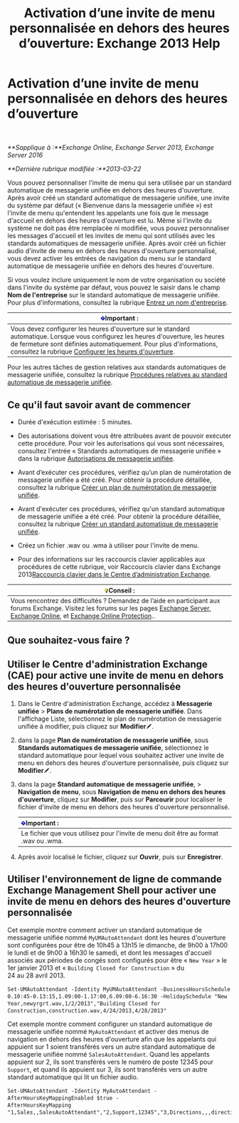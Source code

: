 ﻿---
title: 'Activation d’une invite de menu personnalisée en dehors des heures d’ouverture: Exchange 2013 Help'
TOCTitle: Activation d’une invite de menu personnalisée en dehors des heures d’ouverture
ms:assetid: 094c50b2-072b-4929-aaf8-f7db5b19e9b6
ms:mtpsurl: https://technet.microsoft.com/fr-fr/library/Bb266919(v=EXCHG.150)
ms:contentKeyID: 50555341
ms.date: 05/23/2018
mtps_version: v=EXCHG.150
ms.translationtype: MT
---

# Activation d’une invite de menu personnalisée en dehors des heures d’ouverture

 

_**Sapplique à :**Exchange Online, Exchange Server 2013, Exchange Server 2016_

_**Dernière rubrique modifiée :**2013-03-22_

Vous pouvez personnaliser l'invite de menu qui sera utilisée par un standard automatique de messagerie unifiée en dehors des heures d'ouverture. Après avoir créé un standard automatique de messagerie unifiée, une invite du système par défaut (« Bienvenue dans la messagerie unifiée ») est l'invite de menu qu'entendent les appelants une fois que le message d'accueil en dehors des heures d'ouverture est lu. Même si l'invite du système ne doit pas être remplacée ni modifiée, vous pouvez personnaliser les messages d'accueil et les invites de menu qui sont utilisés avec les standards automatiques de messagerie unifiée. Après avoir créé un fichier audio d'invite de menu en dehors des heures d'ouverture personnalisé, vous devez activer les entrées de navigation du menu sur le standard automatique de messagerie unifiée en dehors des heures d'ouverture.

Si vous voulez inclure uniquement le nom de votre organisation ou société dans l'invite du système par défaut, vous pouvez le saisir dans le champ **Nom de l'entreprise** sur le standard automatique de messagerie unifiée. Pour plus d'informations, consultez la rubrique [Entrez un nom d'entreprise](enter-a-business-name-exchange-2013-help.md).

<table>
<thead>
<tr class="header">
<th><img src="images/JJ159813.important(EXCHG.150).gif" title="Important" alt="Important" />Important :</th>
</tr>
</thead>
<tbody>
<tr class="odd">
<td>Vous devez configurer les heures d'ouverture sur le standard automatique. Lorsque vous configurez les heures d'ouverture, les heures de fermeture sont définies automatiquement. Pour plus d'informations, consultez la rubrique <a href="configure-business-hours-exchange-2013-help.md">Configurer les heures d'ouverture</a>.</td>
</tr>
</tbody>
</table>


Pour les autres tâches de gestion relatives aux standards automatiques de messagerie unifiée, consultez la rubrique [Procédures relatives au standard automatique de messagerie unifiée](um-auto-attendant-procedures-exchange-2013-help.md).

## Ce qu'il faut savoir avant de commencer

  - Durée d'exécution estimée : 5 minutes.

  - Des autorisations doivent vous être attribuées avant de pouvoir exécuter cette procédure. Pour voir les autorisations qui vous sont nécessaires, consultez l'entrée « Standards automatiques de messagerie unifiée » dans la rubrique [Autorisations de messagerie unifiée](unified-messaging-permissions-exchange-2013-help.md).

  - Avant d’exécuter ces procédures, vérifiez qu’un plan de numérotation de messagerie unifiée a été créé. Pour obtenir la procédure détaillée, consultez la rubrique [Créer un plan de numérotation de messagerie unifiée](create-a-um-dial-plan-exchange-2013-help.md).

  - Avant d'exécuter ces procédures, vérifiez qu'un standard automatique de messagerie unifiée a été créé. Pour obtenir la procédure détaillée, consultez la rubrique [Créer un standard automatique de messagerie unifiée](create-a-um-auto-attendant-exchange-2013-help.md).

  - Créez un fichier .wav ou .wma à utiliser pour l'invite de menu.

  - Pour des informations sur les raccourcis clavier applicables aux procédures de cette rubrique, voir Raccourcis clavier dans Exchange 2013[Raccourcis clavier dans le Centre d’administration Exchange](keyboard-shortcuts-in-the-exchange-admin-center-exchange-online-protection-help.md).

<table>
<thead>
<tr class="header">
<th><img src="images/Bb125224.tip(EXCHG.150).gif" title="Conseil" alt="Conseil" />Conseil :</th>
</tr>
</thead>
<tbody>
<tr class="odd">
<td>Vous rencontrez des difficultés ? Demandez de l’aide en participant aux forums Exchange. Visitez les forums sur les pages <a href="https://go.microsoft.com/fwlink/p/?linkid=60612">Exchange Server</a>, <a href="https://go.microsoft.com/fwlink/p/?linkid=267542">Exchange Online</a>, et <a href="https://go.microsoft.com/fwlink/p/?linkid=285351">Exchange Online Protection</a>..</td>
</tr>
</tbody>
</table>


## Que souhaitez-vous faire ?

## Utiliser le Centre d'administration Exchange (CAE) pour active une invite de menu en dehors des heures d'ouverture personnalisée

1.  Dans le Centre d'administration Exchange, accédez à **Messagerie unifiée** \> **Plans de numérotation de messagerie unifiée**. Dans l'affichage Liste, sélectionnez le plan de numérotation de messagerie unifiée à modifier, puis cliquez sur **Modifier**![Icône Modifier](images/Bb124582.6f53ccb2-1f13-4c02-bea0-30690e6ea71d(EXCHG.150).gif "Icône Modifier").

2.  dans la page **Plan de numérotation de messagerie unifiée**, sous **Standards automatiques de messagerie unifiée**, sélectionnez le standard automatique pour lequel vous souhaitez activer une invite de menu en dehors des heures d'ouverture personnalisée, puis cliquez sur **Modifier**![Icône Modifier](images/Bb124582.6f53ccb2-1f13-4c02-bea0-30690e6ea71d(EXCHG.150).gif "Icône Modifier").

3.  dans la page **Standard automatique de messagerie unifiée**, \> **Navigation de menu**, sous **Navigation de menu en dehors des heures d'ouverture**, cliquez sur **Modifier**, puis sur **Parcourir** pour localiser le fichier d'invite de menu en dehors des heures d'ouverture personnalisé.
    
    <table>
    <thead>
    <tr class="header">
    <th><img src="images/JJ159813.important(EXCHG.150).gif" title="Important" alt="Important" />Important :</th>
    </tr>
    </thead>
    <tbody>
    <tr class="odd">
    <td>Le fichier que vous utilisez pour l'invite de menu doit être au format .wav ou .wma.</td>
    </tr>
    </tbody>
    </table>


4.  Après avoir localisé le fichier, cliquez sur **Ouvrir**, puis sur **Enregistrer**.

## Utiliser l'environnement de ligne de commande Exchange Management Shell pour activer une invite de menu en dehors des heures d'ouverture personnalisée

Cet exemple montre comment activer un standard automatique de messagerie unifiée nommé `MyUMAutoAttendant` dont les heures d'ouverture sont configurées pour être de 10h45 à 13h15 le dimanche, de 9h00 à 17h00 le lundi et de 9h00 à 16h30 le samedi, et dont les messages d'accueil associés aux périodes de congés sont configurés pour être « `New Year` » le 1er janvier 2013 et « `Building Closed for Construction` » du 24 au 28 avril 2013.

    Set-UMAutoAttendant -Identity MyUMAutoAttendant -BusinessHoursSchedule 0.10:45-0.13:15,1.09:00-1.17:00,6.09:00-6.16:30 -HolidaySchedule "New Year,newyrgrt.wav,1/2/2013","Building Closed for Construction,construction.wav,4/24/2013,4/28/2013"

Cet exemple montre comment configurer un standard automatique de messagerie unifiée nommé `MyAutoAttendant` et activer des menus de navigation en dehors des heures d'ouverture afin que les appelants qui appuient sur 1 soient transférés vers un autre standard automatique de messagerie unifiée nommé `SalesAutoAttendant`. Quand les appelants appuient sur 2, ils sont transférés vers le numéro de poste 12345 pour `Support`, et quand ils appuient sur 3, ils sont transférés vers un autre standard automatique qui lit un fichier audio.

    Set-UMAutoAttendant -Identity MyAutoAttendant - 
    AfterHoursKeyMappingEnabled $true -
    AfterHoursKeyMapping "1,Sales,,SalesAutoAttendant","2,Support,12345","3,Directions,,,directions.wav"


